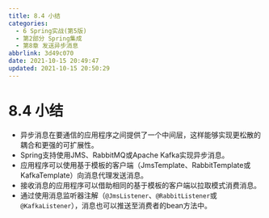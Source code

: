 ```yaml
---
title: 8.4 小结
categories:
  - 6 Spring实战(第5版)
  - 第2部分 Spring集成
  - 第8章 发送异步消息
abbrlink: 3d49c070
date: 2021-10-15 20:49:47
updated: 2021-10-15 20:50:29
---
```

# 8.4 小结
- 异步消息在要通信的应用程序之间提供了一个中间层，这样能够实现更松散的耦合和更强的可扩展性。
- Spring支持使用JMS、RabbitMQ或Apache Kafka实现异步消息。
- 应用程序可以使用基于模板的客户端（JmsTemplate、RabbitTemplate或KafkaTemplate）向消息代理发送消息。
- 接收消息的应用程序可以借助相同的基于模板的客户端以拉取模式消费消息。
- 通过使用消息监听器注解（`@JmsListener`、`@RabbitListener`或`@KafkaListener`），消息也可以推送至消费者的bean方法中。
